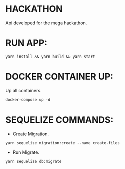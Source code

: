 # HACKATHON

Api developed for the mega hackathon.

# RUN APP:

`yarn install && yarn build && yarn start`

# DOCKER CONTAINER UP:

Up all containers.

`docker-compose up -d`

# SEQUELIZE COMMANDS:

- Create Migration.

`yarn sequelize migration:create --name create-files`

- Run Migrate.

`yarn sequelize db:migrate`
